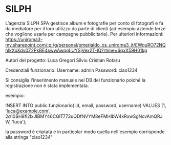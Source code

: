 # SILPH

L’agenzia SILPH SPA gestisce album e fotografie per conto di fotografi e fa da mediatore per il loro utilizzo da parte di clienti (ad esempio aziende terze che vogliono usarle per campagne pubblicitarie).
Per ulteriori informazioni: https://uniroma3-my.sharepoint.com/:p:/g/personal/pmerialdo_os_uniroma3_it/EWquRO72NQhIkXoXdv0Z2PkBE4swwAwqqLUYSjVex2T-lQ?rtime=6qxX59H01kg

Autori del progetto:
Luca Gregori
Silviu Cristian Rotaru

Credenziali funzionario:
Username: admin
Password: ciao1234

Si consiglia l'inserimento manuale nel DB del funzionario poiché la registrazione non è stata implementata.

esempio:

INSERT INTO public.funzionario(
	id, email, password, username)
	VALUES (1, 'luca@example.com', $2a$10$H8fl2lxJIBMY46CGlT773uQDfNVYM8eFMHIbW4kRxwSgNcvAmQRJW, 'luca');
  
la password è criptata e in particolar modo quella nell'esempio corrisponde alla stringa "ciao1234"
